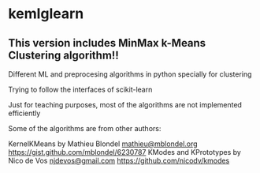 kemlglearn
==========

## This version includes MinMax k-Means Clustering algorithm!!

Different ML and preprocesing algorithms in python specially for clustering 

Trying to follow the interfaces of scikit-learn

Just for teaching purposes, most of the algorithms are not implemented efficiently

Some of the algorithms are from other authors:

KernelKMeans by Mathieu Blondel <mathieu@mblondel.org> https://gist.github.com/mblondel/6230787
KModes and KPrototypes by Nico de Vos <njdevos@gmail.com> https://github.com/nicodv/kmodes
